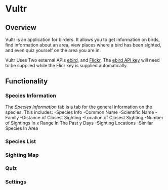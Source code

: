 # Vultr

## Overview
Vultr is an application for birders. It allows you to get information on birds, find information about an area, view places where a bird has been sighted, and even quiz yourself on the area you are in.

Vultr Uses Two external APIs [ebird](https://ebird.org/home), and  [Flickr](https://flickr.com). The [ebird API key](https://ebird.org/api/keygen) will need to be supplied while the Flicr key is supplied automatically.

## Functionality

### Species Information
The _Species Information_ tab is a tab for the general information on the species. This includes:
-Species Info
  -Common Name
  -Scientific Name
  -Family
  -Distance of Closest Sighting
  -Location of Closest Sighting
  -Number of Sightings In x Range In The Past y Days
-Sighting Locations
-Similar Species In Area
### Species List

### Sighting Map

### Quiz

### Settings
